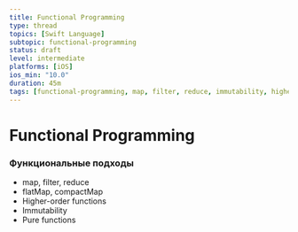 ```yaml
---
title: Functional Programming
type: thread
topics: [Swift Language]
subtopic: functional-programming
status: draft
level: intermediate
platforms: [iOS]
ios_min: "10.0"
duration: 45m
tags: [functional-programming, map, filter, reduce, immutability, higher-order-functions]
---
```


# Functional Programming


### Функциональные подходы
- map, filter, reduce
- flatMap, compactMap
- Higher-order functions
- Immutability
- Pure functions


